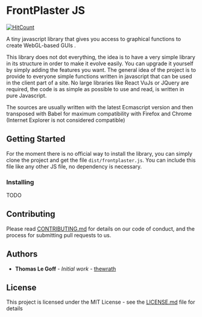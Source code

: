 # FrontPlaster JS 
[![HitCount](http://hits.dwyl.io/thewrath/https://github.com/thewrath/frontplaster.svg)](http://hits.dwyl.io/thewrath/https://github.com/thewrath/frontplaster)



A tiny javascript library  that gives you access to graphical functions to create WebGL-based GUIs .

This library does not dot everything, the idea is to have a very simple library in its structure in order to make it evolve easily. 
You can upgrade it yourself by simply adding the features you want. 
The general idea of the project is to provide to everyone simple functions written in javascript that can be used in the client part of a site. 
No large libraries like React VuJs or JQuery are required, the code is as simple as possible to use and read, is written in pure Javascript. 

The sources are usually written with the latest Ecmascript version  and then transposed with Babel for maximum compatibility with Firefox and Chrome (Internet Explorer is not considered compatible)

## Getting Started

For the moment there is no official way to install the library, you can simply clone the project and get the file ``` dist/frontplaster.js ```.
You can include this file like any other JS file, no dependency is necessary. 

### Installing
TODO
 
## Contributing

Please read [CONTRIBUTING.md](https://gist.github.com/PurpleBooth/b24679402957c63ec426) for details on our code of conduct, and the process for submitting pull requests to us.

## Authors

* **Thomas Le Goff** - *Initial work* - [thewrath](https://github.com/thewrath)

## License

This project is licensed under the MIT License - see the [LICENSE.md](LICENSE.md) file for details


